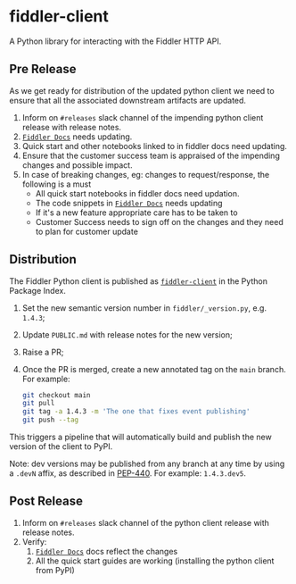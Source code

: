 # fiddler-client

A Python library for interacting with the Fiddler HTTP API.

## Pre Release

As we get ready for distribution of the updated python client we need to ensure that all the associated downstream artifacts are updated.

1. Inform on `#releases` slack channel of the impending python client release with release notes.
1. [`Fiddler Docs`](https://docs.fiddler.ai/docs) needs updating.
2. Quick start and other notebooks linked to in fiddler docs need updating.
3. Ensure that the customer success team is appraised of the impending changes and possible impact.
4. In case of breaking changes, eg: changes to request/response, the following is a must
   - All quick start notebooks in fiddler docs need updation.
   - The code snippets in [`Fiddler Docs`](https://docs.fiddler.ai/docs) needs updating
   - If it's a new feature appropriate care has to be taken to
   - Customer Success needs to sign off on the changes and they need to plan for customer update

## Distribution

The Fiddler Python client is published as
[`fiddler-client`](https://pypi.org/project/fiddler-client/) in the Python
Package Index.

1. Set the new semantic version number in `fiddler/_version.py`, e.g. `1.4.3`;
2. Update `PUBLIC.md` with release notes for the new version;
3. Raise a PR;
4. Once the PR is merged, create a new annotated tag on the `main` branch. For
   example:

   ```bash
   git checkout main
   git pull
   git tag -a 1.4.3 -m 'The one that fixes event publishing'
   git push --tag
   ```

This triggers a pipeline that will automatically build and publish the new
version of the client to PyPI.

Note: dev versions may be published from any branch at any time by using a
`.devN` affix, as described in [PEP-440](https://peps.python.org/pep-0440/). For
example: `1.4.3.dev5`.

## Post Release

1. Inform on `#releases` slack channel of the python client release with release notes.
1. Verify:
   1. [`Fiddler Docs`](https://docs.fiddler.ai/docs) docs reflect the changes
   1. All the quick start guides are working (installing the python client from PyPI)


